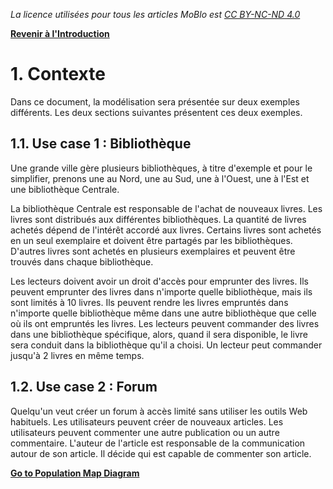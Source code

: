 _La licence utilisées pour tous les articles MoBlo est_ [_CC BY-NC-ND 4.0_](https://creativecommons.org/licenses/by-nc-nd/4.0/)

[**Revenir à l'Introduction**](/README.md)

# 1.    Contexte

Dans ce document, la modélisation sera présentée sur deux exemples différents. Les deux sections suivantes présentent ces deux exemples.

## 1.1.    Use case 1 : Bibliothèque

Une grande ville gère plusieurs bibliothèques, à titre d'exemple et pour le simplifier, prenons une au Nord, une au Sud, une à l'Ouest, une à l'Est et une bibliothèque Centrale.

La bibliothèque Centrale est responsable de l'achat de nouveaux livres. Les livres sont distribués aux différentes bibliothèques. La quantité de livres achetés dépend de l'intérêt accordé aux livres. Certains livres sont achetés en un seul exemplaire et doivent être partagés par les bibliothèques. D'autres livres sont achetés en plusieurs exemplaires et peuvent être trouvés dans chaque bibliothèque.

Les lecteurs doivent avoir un droit d'accès pour emprunter des livres. Ils peuvent emprunter des livres dans n'importe quelle bibliothèque, mais ils sont limités à 10 livres. Ils peuvent rendre les livres empruntés dans n'importe quelle bibliothèque même dans une autre bibliothèque que celle où ils ont empruntés les livres. Les lecteurs peuvent commander des livres dans une bibliothèque spécifique, alors, quand il sera disponible, le livre sera conduit dans la bibliothèque qu'il a choisi. Un lecteur peut commander jusqu'à 2 livres en même temps.

## 1.2.    Use case 2 : Forum

Quelqu'un veut créer un forum à accès limité sans utiliser les outils Web habituels. Les utilisateurs peuvent créer de nouveaux articles. Les utilisateurs peuvent commenter une autre publication ou un autre commentaire. L'auteur de l'article est responsable de la communication autour de son article. Il décide qui est capable de commenter son article.

[**Go to Population Map Diagram**](/02-pm.md)


